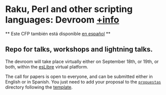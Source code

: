 # Raku, Perl and other scripting languages:  Devroom [+info](https://propuestas.eslib.re/2020/salas/perl-raku-otros-scripting)

** Este CFP también está disponible [en español](README.md) **

## Repo for talks, workshops and lightning talks.

The devroom will take place virtually either on September 18th, or 19th, or both, within the [esLibre](https://eslib.re/2020/) virtual platform.

The call for papers is open to everyone, and can be submitted either in English or in Spanish. You just need to add your proposal to the [`propuestas`](propuestas) directory following the [template](propuestas/plantilla.md). 
